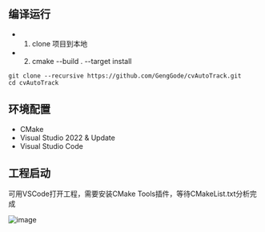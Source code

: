 ## 编译运行
 
 - 1. clone 项目到本地
 - 2. cmake --build . --target install

```
git clone --recursive https://github.com/GengGode/cvAutoTrack.git
cd cvAutoTrack
```

## 环境配置

 - CMake
 - Visual Studio 2022 & Update
 - Visual Studio Code

## 工程启动

可用VSCode打开工程，需要安装CMake Tools插件，等待CMakeList.txt分析完成

![image](https://github.com/GengGode/cvAutoTrack/assets/47711102/25013829-d8fb-4b81-a9b3-1c0ee28a0a64)
